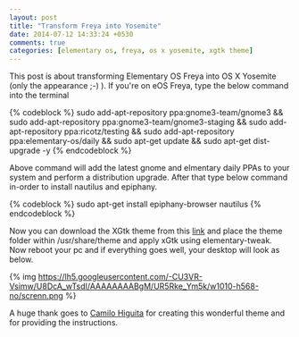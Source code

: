 ```yaml
---
layout: post
title: "Transform Freya into Yosemite"
date: 2014-07-12 14:33:24 +0530
comments: true
categories: [elementary os, freya, os x yosemite, xgtk theme]
---
```


This post is about transforming Elementary OS Freya into OS X Yosemite (only the appearance ;-) ). If you're on eOS Freya, type the below command into the terminal

{% codeblock %}
sudo add-apt-repository ppa:gnome3-team/gnome3 && sudo add-apt-repository ppa:gnome3-team/gnome3-staging && sudo add-apt-repository ppa:ricotz/testing && sudo add-apt-repository ppa:elementary-os/daily && sudo apt-get update && sudo apt-get dist-upgrade -y
{% endcodeblock %}

Above command will add the latest gnome and elmentary daily PPAs to your system and perform a distribution upgrade. After that type below command in-order to install nautilus and epiphany.

{% codeblock %}
sudo apt-get install epiphany-browser nautilus
{% endcodeblock %}

Now you can download the XGtk theme from this [link](http://kxmylo.deviantart.com/art/Xgtk-theme-465195148) and place the theme folder within /usr/share/theme and apply xGtk using elementary-tweak. Now reboot your pc and if everything goes well, your desktop will look as below.

{% img https://lh5.googleusercontent.com/-CU3VR-Vsimw/U8DcA_wTsdI/AAAAAAAABgM/UR5Rke_Ym5k/w1010-h568-no/screnn.png %}

A huge thank goes to [Camilo Higuita](https://plus.google.com/u/0/104908072417273204416/about) for creating this wonderful theme and for providing the instructions.